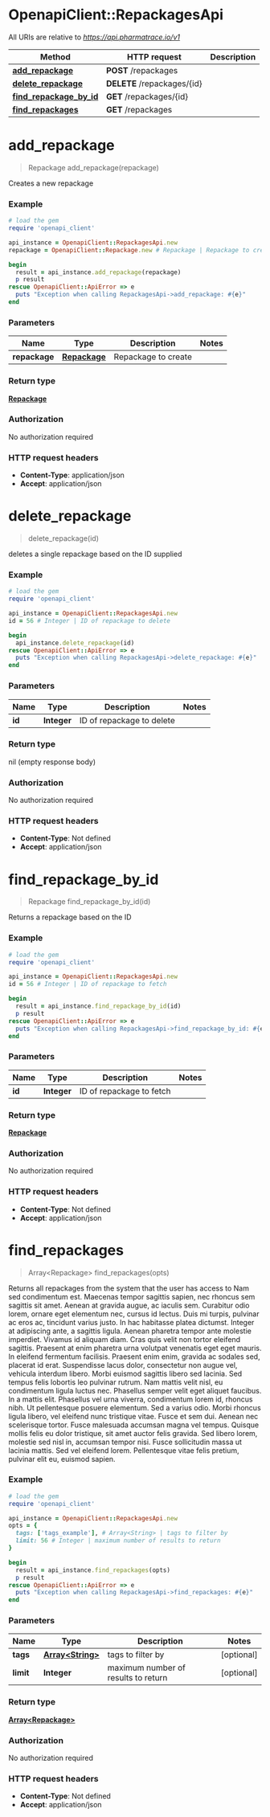 # OpenapiClient::RepackagesApi

All URIs are relative to *https://api.pharmatrace.io/v1*

Method | HTTP request | Description
------------- | ------------- | -------------
[**add_repackage**](RepackagesApi.md#add_repackage) | **POST** /repackages | 
[**delete_repackage**](RepackagesApi.md#delete_repackage) | **DELETE** /repackages/{id} | 
[**find_repackage_by_id**](RepackagesApi.md#find_repackage_by_id) | **GET** /repackages/{id} | 
[**find_repackages**](RepackagesApi.md#find_repackages) | **GET** /repackages | 


# **add_repackage**
> Repackage add_repackage(repackage)



Creates a new repackage

### Example
```ruby
# load the gem
require 'openapi_client'

api_instance = OpenapiClient::RepackagesApi.new
repackage = OpenapiClient::Repackage.new # Repackage | Repackage to create

begin
  result = api_instance.add_repackage(repackage)
  p result
rescue OpenapiClient::ApiError => e
  puts "Exception when calling RepackagesApi->add_repackage: #{e}"
end
```

### Parameters

Name | Type | Description  | Notes
------------- | ------------- | ------------- | -------------
 **repackage** | [**Repackage**](Repackage.md)| Repackage to create | 

### Return type

[**Repackage**](Repackage.md)

### Authorization

No authorization required

### HTTP request headers

 - **Content-Type**: application/json
 - **Accept**: application/json



# **delete_repackage**
> delete_repackage(id)



deletes a single repackage based on the ID supplied

### Example
```ruby
# load the gem
require 'openapi_client'

api_instance = OpenapiClient::RepackagesApi.new
id = 56 # Integer | ID of repackage to delete

begin
  api_instance.delete_repackage(id)
rescue OpenapiClient::ApiError => e
  puts "Exception when calling RepackagesApi->delete_repackage: #{e}"
end
```

### Parameters

Name | Type | Description  | Notes
------------- | ------------- | ------------- | -------------
 **id** | **Integer**| ID of repackage to delete | 

### Return type

nil (empty response body)

### Authorization

No authorization required

### HTTP request headers

 - **Content-Type**: Not defined
 - **Accept**: application/json



# **find_repackage_by_id**
> Repackage find_repackage_by_id(id)



Returns a repackage based on the ID

### Example
```ruby
# load the gem
require 'openapi_client'

api_instance = OpenapiClient::RepackagesApi.new
id = 56 # Integer | ID of repackage to fetch

begin
  result = api_instance.find_repackage_by_id(id)
  p result
rescue OpenapiClient::ApiError => e
  puts "Exception when calling RepackagesApi->find_repackage_by_id: #{e}"
end
```

### Parameters

Name | Type | Description  | Notes
------------- | ------------- | ------------- | -------------
 **id** | **Integer**| ID of repackage to fetch | 

### Return type

[**Repackage**](Repackage.md)

### Authorization

No authorization required

### HTTP request headers

 - **Content-Type**: Not defined
 - **Accept**: application/json



# **find_repackages**
> Array&lt;Repackage&gt; find_repackages(opts)



Returns all repackages from the system that the user has access to Nam sed condimentum est. Maecenas tempor sagittis sapien, nec rhoncus sem sagittis sit amet. Aenean at gravida augue, ac iaculis sem. Curabitur odio lorem, ornare eget elementum nec, cursus id lectus. Duis mi turpis, pulvinar ac eros ac, tincidunt varius justo. In hac habitasse platea dictumst. Integer at adipiscing ante, a sagittis ligula. Aenean pharetra tempor ante molestie imperdiet. Vivamus id aliquam diam. Cras quis velit non tortor eleifend sagittis. Praesent at enim pharetra urna volutpat venenatis eget eget mauris. In eleifend fermentum facilisis. Praesent enim enim, gravida ac sodales sed, placerat id erat. Suspendisse lacus dolor, consectetur non augue vel, vehicula interdum libero. Morbi euismod sagittis libero sed lacinia.  Sed tempus felis lobortis leo pulvinar rutrum. Nam mattis velit nisl, eu condimentum ligula luctus nec. Phasellus semper velit eget aliquet faucibus. In a mattis elit. Phasellus vel urna viverra, condimentum lorem id, rhoncus nibh. Ut pellentesque posuere elementum. Sed a varius odio. Morbi rhoncus ligula libero, vel eleifend nunc tristique vitae. Fusce et sem dui. Aenean nec scelerisque tortor. Fusce malesuada accumsan magna vel tempus. Quisque mollis felis eu dolor tristique, sit amet auctor felis gravida. Sed libero lorem, molestie sed nisl in, accumsan tempor nisi. Fusce sollicitudin massa ut lacinia mattis. Sed vel eleifend lorem. Pellentesque vitae felis pretium, pulvinar elit eu, euismod sapien. 

### Example
```ruby
# load the gem
require 'openapi_client'

api_instance = OpenapiClient::RepackagesApi.new
opts = {
  tags: ['tags_example'], # Array<String> | tags to filter by
  limit: 56 # Integer | maximum number of results to return
}

begin
  result = api_instance.find_repackages(opts)
  p result
rescue OpenapiClient::ApiError => e
  puts "Exception when calling RepackagesApi->find_repackages: #{e}"
end
```

### Parameters

Name | Type | Description  | Notes
------------- | ------------- | ------------- | -------------
 **tags** | [**Array&lt;String&gt;**](String.md)| tags to filter by | [optional] 
 **limit** | **Integer**| maximum number of results to return | [optional] 

### Return type

[**Array&lt;Repackage&gt;**](Repackage.md)

### Authorization

No authorization required

### HTTP request headers

 - **Content-Type**: Not defined
 - **Accept**: application/json



